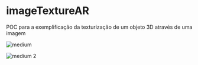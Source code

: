 # imageTextureAR

POC para a exemplificação da texturização de um objeto 3D através de uma imagem

![medium](https://user-images.githubusercontent.com/53840501/174630940-405cb66b-da90-45a2-a6de-a310e94592e2.png)

![medium 2](https://user-images.githubusercontent.com/53840501/174630935-2c7e9fdd-ea90-4e1e-a813-bedc18e07490.png)
